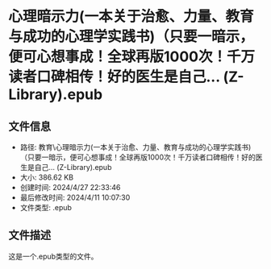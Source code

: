 ﻿# 心理暗示力(一本关于治愈、力量、教育与成功的心理学实践书)（只要一暗示，便可心想事成！全球再版1000次！千万读者口碑相传！好的医生是自己... (Z-Library).epub

## 文件信息
- 路径: 教育\心理暗示力(一本关于治愈、力量、教育与成功的心理学实践书)（只要一暗示，便可心想事成！全球再版1000次！千万读者口碑相传！好的医生是自己... (Z-Library).epub
- 大小: 386.62 KB
- 创建时间: 2024/4/27 22:33:46
- 最后修改时间: 2024/4/11 10:07:30
- 文件类型: .epub

## 文件描述
这是一个.epub类型的文件。

